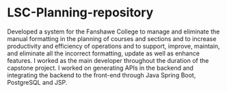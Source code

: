 # LSC-Planning-repository
Developed a system for the Fanshawe College to manage and eliminate the manual formatting in the planning of courses and sections and to increase productivity and efficiency of operations and to support, improve, maintain, and eliminate all the incorrect formatting, update as well as enhance features. I worked as the main developer throughout the duration of the capstone project. I worked on generating APIs in the backend and integrating the backend to the front-end through Java Spring Boot, PostgreSQL and JSP.
